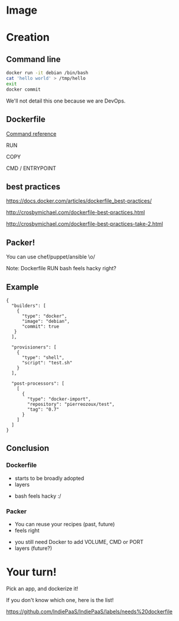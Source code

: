 # Image



# Creation



## Command line

```bash
docker run -it debian /bin/bash
cat 'hello world' > /tmp/hello
exit
docker commit
```


We'll not detail this one because we are DevOps.



## Dockerfile

[Command reference](http://docs.docker.com/reference/builder/)

RUN

COPY

CMD / ENTRYPOINT


## best practices

https://docs.docker.com/articles/dockerfile_best-practices/

http://crosbymichael.com/dockerfile-best-practices.html

http://crosbymichael.com/dockerfile-best-practices-take-2.html



## Packer!

You can use chef/puppet/ansible \o/

Note:
Dockerfile RUN bash feels hacky right?


## Example
```
{
  "builders": [
    {
      "type": "docker",
      "image": "debian",
      "commit": true
   }
  ],

  "provisioners": [
    {
      "type": "shell",
      "script": "test.sh"
    }
  ],

  "post-processors": [
    [
      {
        "type": "docker-import",
        "repository": "pierreozoux/test",
        "tag": "0.7"
      }
    ]
  ]
}
```



## Conclusion


### Dockerfile

+ starts to be broadly adopted
+ layers
- bash feels hacky :/


### Packer

+ You can reuse your recipes (past, future)
+ feels right
- you still need Docker to add VOLUME, CMD or PORT
- layers (future?)



# Your turn!

Pick an app, and dockerize it!

If you don't know which one, here is the list!

https://github.com/IndiePaaS/IndiePaaS/labels/needs%20dockerfile

